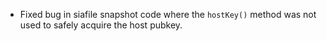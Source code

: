  - Fixed bug in siafile snapshot code where the `hostKey()` method
   was not used to safely acquire the host pubkey.
